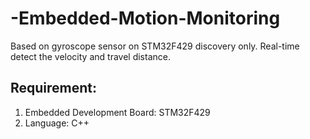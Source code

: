# -Embedded-Motion-Monitoring
Based on gyroscope sensor on STM32F429 discovery only. Real-time detect the velocity and travel distance.
## Requirement:

1. Embedded Development Board: STM32F429
1. Language: C++

